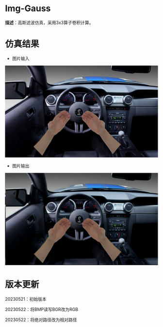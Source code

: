 # Img-Gauss

**描述**：高斯滤波仿真，采用3x3算子卷积计算。



# 仿真结果

+ 图片输入

![test](test.bmp)

+ 图片输出

![gauss](gauss.bmp)



# 版本更新

20230521：初始版本

20230522：将BMP读写BGR改为RGB

20230522：将绝对路径改为相对路径
